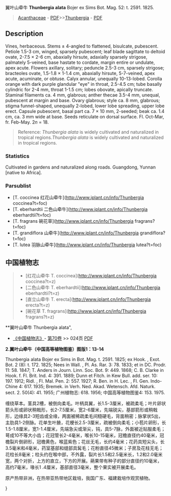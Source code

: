 翼叶山牵牛 **Thunbergia alata** Bojer ex Sims Bot. Mag. 52: t. 2591. 1825.

> [Acanthaceae](Acanthaceae-爵床科.md) - [PDF](http://www.iplant.cn/foc/pdf/Acanthaceae.pdf)>>[Thunbergia](http://www.iplant.cn/info/Thunbergia?t=foc) - [PDF](http://www.iplant.cn/foc/pdf/Thunbergia.pdf)

## Description

Vines, herbaceous. Stems ± 4-angled to flattened, bisulcate, pubescent. Petiole 1.5-3 cm, winged, sparsely pubescent; leaf blade sagittate to deltoid ovate, 2-7.5 × 2-6 cm, abaxially hirsute, adaxially sparsely strigose, palmately 5-veined, base hastate to cordate, margin entire or undulate, apex acute. Flowers axillary, solitary; peduncle 2.5-3 cm, sparsely strigose; bracteoles ovate, 1.5-1.8 × 1-1.4 cm, abaxially hirsute, 5-7-veined, apex acute, acuminate, or obtuse. Calyx annular, unequally 10-13-lobed. Corolla orange with dark purple glandular \"eye\" in throat, 2.5-4.5 cm; tube basally cylindric for 2-4 mm, throat 1-1.5 cm; lobes obovate, apically truncate. Staminal filaments ca. 4 mm, glabrous; anther thecae 3.5-4 mm, unequal, pubescent at margin and base. Ovary glabrous; style ca. 8 mm, glabrous; stigma funnel-shaped, unequally 2-lobed, lower lobe spreading, upper lobe erect. Capsule pubescent, basal part ca. 7 × 10 mm, 2-seeded; beak ca. 1.4 cm, ca. 3 mm wide at base. Seeds reticulate on dorsal surface. Fl. Oct-Mar, fr. Feb-May. 2*n* = 18.


> Reference: 
>*Thunbergia alata* is widely cultivated and naturalized in tropical regions.*Thunbergia alata* is widely cultivated and naturalized in tropical regions.

### Statistics
Cultivated in gardens and naturalized along roads. Guangdong, Yunnan [native to Africa].



### Parsublist

* [T.  coccinea  红花山牵牛](http://www.iplant.cn/info/Thunbergia coccinea?t=foc)
* [T.  eberhardtii  二色山牵牛](http://www.iplant.cn/info/Thunbergia eberhardtii?t=foc)
* [T.  fragrans  碗花草](http://www.iplant.cn/info/Thunbergia fragrans?t=foc)
* [T.  grandiflora  山牵牛](http://www.iplant.cn/info/Thunbergia grandiflora?t=foc)
* [T.  lutea  羽脉山牵牛](http://www.iplant.cn/info/Thunbergia lutea?t=foc)


## 中国植物志

> * [红花山牵牛  T.  coccinea](http://www.iplant.cn/info/Thunbergia coccinea?t=z)
> * [二色山牵牛  T.  eberhardtii](http://www.iplant.cn/info/Thunbergia eberhardtii?t=z)
> * [直立山牵牛  T.  erecta](http://www.iplant.cn/info/Thunbergia erecta?t=z)
> * [碗花草  T.  fragrans](http://www.iplant.cn/info/Thunbergia fragrans?t=z)


**翼叶山牵牛 Thunbergia alata",



* [《中国植物志》](http://www.iplant.cn/frps)- [第70卷](http://www.iplant.cn/frps/vol/70) >> 024页 [PDF](http://www.iplant.cn/frps/pdf/70/024a.PDF)


**2.翼叶山牵牛（中国高等植物图鉴）图版1：13-14**

Thunbergia alata Bojer ex Sims in Bot. Mag. t. 2591. 1825; ex Hook. , Exot. Bot. 2 (8): t. 172. 1825; Nees in Wall. , Pl. As. Rar. 3: 78. 1833; et in DC. Prodr. 11: 58. 1847; T. Anders in Journ. Linn. Soc. Bot. 9: 449. 1868; C. B. Clarke in Hook. f. Fl. Brit. Ind. 4: 391. 1889; Dunn et Fitch. in Kew Bull. add. ser. 10: 197. 1912; Ridl. , Fl. Mal. Pen. 2: 557. 1927; R. Ben. in H. Lec. , Fl. Gen. Indo-Chine 4: 617. 1935; Bremek. in Verh. Ned. Akad. Wetensch. Afd. Naturk. sect. 2. 50(4): 41. 1955; 广州植物志: 618. 1956; 中国高等植物图鉴4: 153. 1975.

缠绕草本。茎具2槽，被倒向柔毛。叶柄具翼，长1.5-3厘米，被疏柔毛；叶片卵状箭头形或卵状稍戟形，长2-7.5厘米，宽2-6厘米，先端锐尖，基部箭形或稍戟形，边缘具2-3短齿或全缘，两面被稀疏柔毛间糙硬毛，背面稍密；脉掌状5出，主肋具1-2侧脉。花单生叶腋，花梗长2.5-3厘米，疏被倒向柔毛；小苞片卵形，长1.5-1.8厘米，宽1-1.4厘米，先端急尖或渐尖，钝，具5-7脉，外面被近贴服柔毛；萼成10不等大小齿；花冠管长2-4毫米，喉长10-15毫米，冠檐直径约40毫米，冠檐裂片倒卵形，冠檐黄色，喉蓝紫色；花丝无毛，长约4毫米；花药具短尖头，长3.5毫米和4毫米，药室基部和缝部具髯毛；花粉直径45微米；子房及花柱无毛；花柱长8毫米；柱头约在喉中部，不外露，裂片长1.5和2.5毫米长，1.2和2.0毫米宽，两个对折，上方的直立，下方的开展。蒴果带有种子的部分直径约10毫米，高约7毫米，喙长1 .4厘米，基部直径3毫米，整个果实被开展柔毛。

原产热带非洲，在热带亚热带地区栽培，我国广东、福建栽培作观赏植物。



}